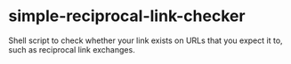# simple-reciprocal-link-checker
Shell script to check whether your link exists on URLs that you expect it to, such as reciprocal link exchanges.
